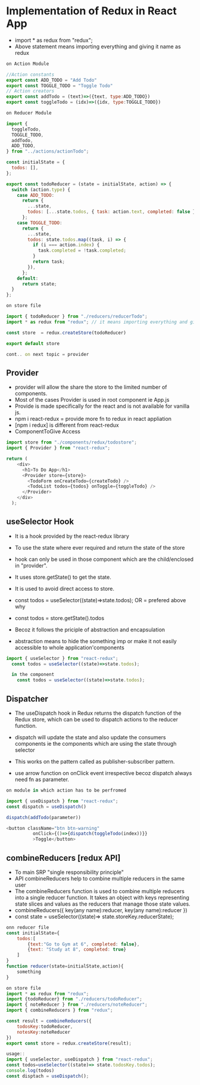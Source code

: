 # Implementation of Redux in React App

- import * as redux from "redux"; 
- Above statement means importing everything and giving it name as redux

```javascript
on Action Module

//Action constants
export const ADD_TODO = "Add Todo"
export const TOGGLE_TODO = "Toggle Todo"
// Action creators 
export const addTodo = (text)=>({text, type:ADD_TODO})
export const toggleTodo = (idx)=>({idx, type:TOGGLE_TODO})

on Reducer Module

import {
  toggleTodo,
  TOGGLE_TODO,
  addTodo,
  ADD_TODO,
} from "../actions/actionTodo";

const initialState = {
  todos: [],
};

export const todoReducer = (state = initialState, action) => {
  switch (action.type) {
    case ADD_TODO:
      return {
        ...state,
        todos: [...state.todos, { task: action.text, completed: false }],
      };
    case TOGGLE_TODO:
      return {
        ...state,
        todos: state.todos.map((task, i) => {
          if (i === action.index) {
            task.completed = !task.completed;
          }
          return task;
        }),
      };
    default:
      return state;
  }
};

on store file

import { todoReducer } from "./reducers/reducerTodo";
import * as redux from "redux"; // it means importing everything and giving it name as redux

const store  = redux.createStore(todoReducer)

export default store

cont.. on next topic = provider

```

## Provider

- provider will allow the share the store to the limited number of components.
- Most of the cases Provider is used in root component ie App.js
- Provide is made specifically for the react and is not available for vanilla js.
- npm i react-redux = provide more fn to redux in react appliation
- [npm i redux] is different from react-redux
-  <Provider store={storeName}>ComponentToGive Access  </Provider>

```javascript
import store from "./components/redux/todostore";
import { Provider } from "react-redux";

return (
    <div>
      <h1>To Do App</h1>
      <Provider store={store}>
        <TodoForm onCreateTodo={createTodo} />
        <TodoList todos={todos} onToggle={toggleTodo} />
      </Provider>
    </div>
  );
```

## useSelector Hook

- It is a hook provided by the react-redux library
- To use the state where ever required and return the state of the store
- hook can only be used in those component which are the child/enclosed in "provider".
- It uses store.getState() to get the state.
- It is used to avoid direct access to store.
- const todos = useSelector((state)=>state.todos);
    OR = prefered above why
- const todos = store.getState().todos

- Becoz it follows the priciple of abstraction and encapsulation
- abstraction means to hide the something imp or make it not easily accessible to whole application'components

```javascript
import { useSelector } from "react-redux";
  const todos = useSelector((state)=>state.todos);

  in the component
    const todos = useSelector((state)=>state.todos);
```

## Dispatcher

- The useDispatch hook in Redux returns the dispatch function of the Redux store, which can be used to dispatch actions to the reducer function.

- dispatch will update the state and also update the consumers components ie the components which are using the state through selector

- This works on the pattern called as publisher-subscriber pattern.

- use arrow function on onClick event irrespective becoz dispatch always need fn as parameter.
```javascript
on module in which action has to be perfromed

import { useDispatch } from "react-redux";
const dispatch = useDispatch()

dispatch(addTodo(parameter))

<button className="btn btn-warning"
          onClick={()=>{dispatch(toggleTodo(index))}}
          >Toggle</button>
```

## combineReducers [redux API]

- To main SRP "single responsibility principle"
- API combineReducers help to combine multiple reducers in the same user
- The combineReducers function is used to combine multiple reducers into a single reducer function. It takes an object with keys representing state slices and values as the reducers that manage those state values.
- combineReducers({
    key(any name):reducer,
    key(any name):reducer
    })
- const state = useSelector((state)=> state.storeKey.reducerState);

```javascript
onn reducer file
const initialState={
    todos:[
        {text:"Go to Gym at 6", completed: false},
        {text: "Study at 8", completed: true}
    ]
}
function reducer(state=initialState,action){
    something
}

on store file
import * as redux from "redux";
import {todoReducer} from "./reducers/todoReducer";
import { noteReducer } from "./reducers/noteReducer";
import { combineReducers } from "redux";

const result = combineReducers({
    todosKey:todoReducer,
    notesKey:noteReducer
})
export const store = redux.createStore(result);

usage::
import { useSelector, useDispatch } from "react-redux";
const todos=useSelector((state)=> state.todosKey.todos);
console.log(todos)
const disptach = useDispatch();
```